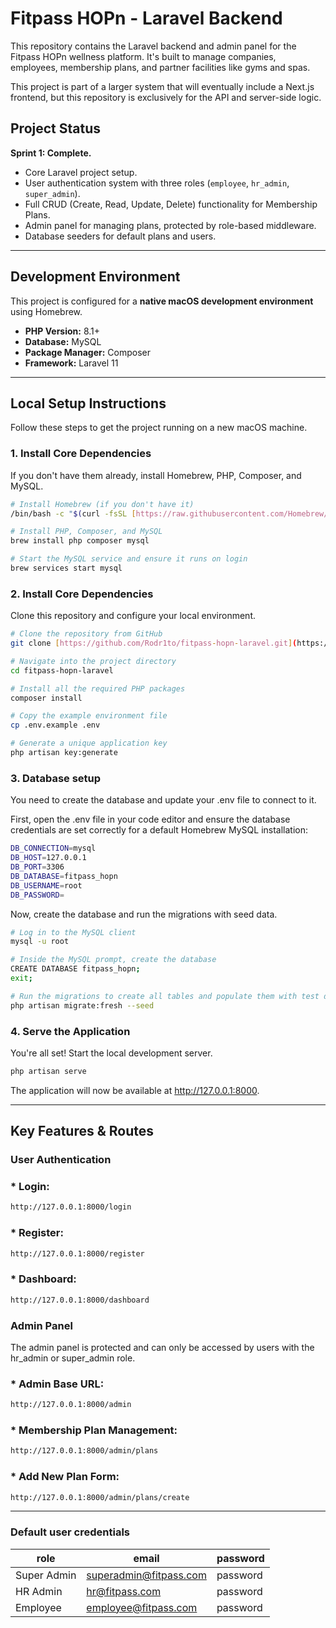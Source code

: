 # Fitpass HOPn - Laravel Backend

This repository contains the Laravel backend and admin panel for the Fitpass HOPn wellness platform. It's built to manage companies, employees, membership plans, and partner facilities like gyms and spas.

This project is part of a larger system that will eventually include a Next.js frontend, but this repository is exclusively for the API and server-side logic.

## Project Status

**Sprint 1: Complete.**
* Core Laravel project setup.
* User authentication system with three roles (`employee`, `hr_admin`, `super_admin`).
* Full CRUD (Create, Read, Update, Delete) functionality for Membership Plans.
* Admin panel for managing plans, protected by role-based middleware.
* Database seeders for default plans and users.

---

## Development Environment

This project is configured for a **native macOS development environment** using Homebrew.

* **PHP Version:** 8.1+
* **Database:** MySQL
* **Package Manager:** Composer
* **Framework:** Laravel 11

---

## Local Setup Instructions

Follow these steps to get the project running on a new macOS machine.

### 1. Install Core Dependencies
If you don't have them already, install Homebrew, PHP, Composer, and MySQL.

```bash
# Install Homebrew (if you don't have it)
/bin/bash -c "$(curl -fsSL [https://raw.githubusercontent.com/Homebrew/install/HEAD/install.sh](https://raw.githubusercontent.com/Homebrew/install/HEAD/install.sh))"

# Install PHP, Composer, and MySQL
brew install php composer mysql

# Start the MySQL service and ensure it runs on login
brew services start mysql

```

### 2. Install Core Dependencies
Clone this repository and configure your local environment.

```bash
# Clone the repository from GitHub
git clone [https://github.com/Rodr1to/fitpass-hopn-laravel.git](https://github.com/Rodr1to/fitpass-hopn-laravel.git)

# Navigate into the project directory
cd fitpass-hopn-laravel

# Install all the required PHP packages
composer install

# Copy the example environment file
cp .env.example .env

# Generate a unique application key
php artisan key:generate
```

### 3. Database setup
You need to create the database and update your .env file to connect to it.

First, open the .env file in your code editor and ensure the database credentials are set correctly for a default Homebrew MySQL installation:

```bash
DB_CONNECTION=mysql
DB_HOST=127.0.0.1
DB_PORT=3306
DB_DATABASE=fitpass_hopn
DB_USERNAME=root
DB_PASSWORD=
```

Now, create the database and run the migrations with seed data.

```bash
# Log in to the MySQL client
mysql -u root

# Inside the MySQL prompt, create the database
CREATE DATABASE fitpass_hopn;
exit;

# Run the migrations to create all tables and populate them with test data
php artisan migrate:fresh --seed
```

### 4. Serve the Application
You're all set! Start the local development server.

```bash
php artisan serve
```

The application will now be available at http://127.0.0.1:8000.

---

## Key Features & Routes

### User Authentication
### * Login: 
```bash
http://127.0.0.1:8000/login
```

### * Register: 
```bash
http://127.0.0.1:8000/register
```

### * Dashboard: 
```bash
http://127.0.0.1:8000/dashboard
```

### Admin Panel
The admin panel is protected and can only be accessed by users with the hr_admin or super_admin role.

### * Admin Base URL: 
```bash
http://127.0.0.1:8000/admin
```

### * Membership Plan Management: 
```bash
http://127.0.0.1:8000/admin/plans
```

### * Add New Plan Form: 
```bash
http://127.0.0.1:8000/admin/plans/create
```

---

### Default user credentials

| role        | email                  | password |
|-------------|------------------------|----------|
| Super Admin | superadmin@fitpass.com | password |
| HR Admin    | hr@fitpass.com         | password |
| Employee    | employee@fitpass.com   | password |

